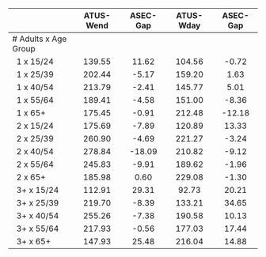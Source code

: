 
|                      |    ATUS-Wend |     ASEC-Gap |    ATUS-Wday |     ASEC-Gap |
| -------------------- | :----------: | :----------: | :----------: | :----------: |
| # Adults x Age Group |              |              |              |              |
| &nbsp;&nbsp;1 x 15/24 |       139.55 |        11.62 |       104.56 |        -0.72 |
| &nbsp;&nbsp;1 x 25/39 |       202.44 |        -5.17 |       159.20 |         1.63 |
| &nbsp;&nbsp;1 x 40/54 |       213.79 |        -2.41 |       145.77 |         5.01 |
| &nbsp;&nbsp;1 x 55/64 |       189.41 |        -4.58 |       151.00 |        -8.36 |
| &nbsp;&nbsp;1 x 65+  |       175.45 |        -0.91 |       212.48 |       -12.18 |
| &nbsp;&nbsp;2 x 15/24 |       175.69 |        -7.89 |       120.89 |        13.33 |
| &nbsp;&nbsp;2 x 25/39 |       260.90 |        -4.69 |       221.27 |        -3.24 |
| &nbsp;&nbsp;2 x 40/54 |       278.84 |       -18.09 |       210.82 |        -9.12 |
| &nbsp;&nbsp;2 x 55/64 |       245.83 |        -9.91 |       189.62 |        -1.96 |
| &nbsp;&nbsp;2 x 65+  |       185.98 |         0.60 |       229.08 |        -1.30 |
| &nbsp;&nbsp;3+ x 15/24 |       112.91 |        29.31 |        92.73 |        20.21 |
| &nbsp;&nbsp;3+ x 25/39 |       219.70 |        -8.39 |       133.21 |        34.65 |
| &nbsp;&nbsp;3+ x 40/54 |       255.26 |        -7.38 |       190.58 |        10.13 |
| &nbsp;&nbsp;3+ x 55/64 |       217.93 |        -0.56 |       177.03 |        17.44 |
| &nbsp;&nbsp;3+ x 65+ |       147.93 |        25.48 |       216.04 |        14.88 |

